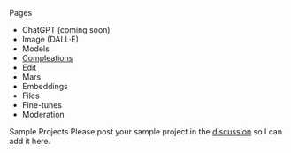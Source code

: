  Pages 

* ChatGPT (coming soon)  
* Image (DALL·E)  
* Models  
* [Compleations](https://github.com/betalgo/openai/wiki/Completion-Samples)  
* Edit  
* Mars  
* Embeddings  
* Files  
* Fine-tunes  
* Moderation  

Sample Projects
Please post your sample project in the [discussion](https://github.com/betalgo/openai/discussions) so I can add it here.